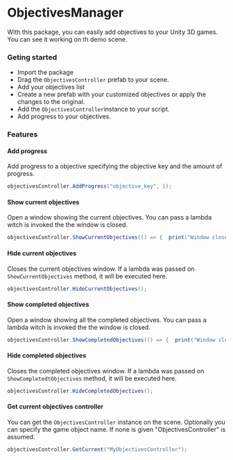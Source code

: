 # ObjectivesManager

With this package, you can easily add objectives to your Unity 3D games.
You can see it working on th demo scene.

### Geting started

- Import the package
- Drag the `ObjectivesController` prefab to your scene.
- Add your objectives list
- Create a new prefab with your customized objectives or apply the changes to the original.
- Add the `ObjectivesController`instance to your script.
- Add progress to your objectives.

### Features

#### Add progress

Add progress to a objective specifying the objective key and the amount of progress.

```c#
objectivesController.AddProgress("objective_key", 1);
```

#### Show current objectives

Open a window showing the current objectives. You can pass a lambda witch is invoked the the window is closed.

```c#
objectivesController.ShowCurrentObjectives(() => {  print("Window closed"); });
```

#### Hide current objectives

Closes the current objectives window. If a lambda was passed on `ShowCurrentObjectives` method, it will be executed here.

```c#
objectivesController.HideCurrentObjectives();
```

#### Show completed objectives

Open a window showing all the completed objectives. You can pass a lambda witch is invoked the the window is closed.

```c#
objectivesController.ShowCompletedObjectives(() => {  print("Window closed"); });
```

#### Hide completed objectives

Closes the completed objectives window. If a lambda was passed on `ShowCompletedtObjectives` method, it will be executed here.

```c#
objectivesController.HideCompletedObjectives();
```

#### Get current objectives controller

You can get the `ObjectivesController` instance on the scene. Optionally you can specify the game object name. If none is given "ObjectivesController" is assumed.

```c#
objectivesController.GetCurrent("MyObjectivesController");
```


